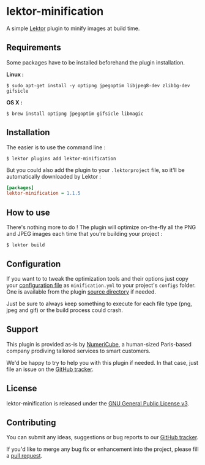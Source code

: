 # lektor-minification

A simple [Lektor](https://www.getlektor.com/) plugin to minify images at build time.

## Requirements

Some packages have to be installed beforehand the plugin installation.

**Linux :**

	$ sudo apt-get install -y optipng jpegoptim libjpeg8-dev zlib1g-dev gifsicle

**OS X :**

	$ brew install optipng jpegoptim gifsicle libmagic

## Installation

The easier is to use the command line :

	$ lektor plugins add lektor-minification

But you could also add the plugin to your `.lektorproject` file, so it'll be automatically downloaded by Lektor :

```ini
[packages]
lektor-minification = 1.1.5
```

## How to use

There's nothing more to do ! The plugin will optimize on-the-fly all the PNG and JPEG images each time that you're building your project :

	$ lektor build

## Configuration

If you want to to tweak the optimization tools and their options just copy your [configuration file](http://pyimagediet.readthedocs.io/en/latest/configure.html) as `minification.yml` to your project's `configs` folder. One is available from the plugin [source directory](https://github.com/numericube/lektor-minification/blob/master/minification.yml) if needed.

Just be sure to always keep something to execute for each file type (png, jpeg and gif) or the build process could crash.

## Support

This plugin is provided as-is by [NumeriCube](http://numericube.com), a human-sized Paris-based company prodiving tailored services to smart customers.

We'd be happy to try to help you with this plugin if needed. In that case, just file an issue on the [GitHub tracker](https://github.com/numericube/lektor-minification/issues).

## License

lektor-minification is released under the [GNU General Public License v3](https://github.com/numericube/lektor-minification/blob/master/LICENSE).

## Contributing

You can submit any ideas, suggestions or bug reports to our [GitHub tracker](https://github.com/numericube/lektor-minification/issues).

If you'd like to merge any bug fix or enhancement into the project, please fill a [pull request](https://github.com/numericube/lektor-minification/pulls).
